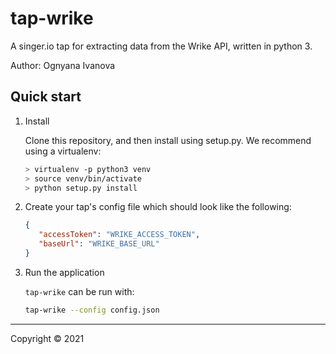 # tap-wrike

A singer.io tap for extracting data from the Wrike API, written in python 3.

Author: Ognyana Ivanova

## Quick start

1. Install

    Clone this repository, and then install using setup.py. We recommend using a virtualenv:

    ```bash
    > virtualenv -p python3 venv
    > source venv/bin/activate
    > python setup.py install
    ```

2. Create your tap's config file which should look like the following:

    ```json
    { 
       "accessToken": "WRIKE_ACCESS_TOKEN",
       "baseUrl": "WRIKE_BASE_URL"
    }
    ```

43. Run the application

    `tap-wrike` can be run with:

    ```bash
    tap-wrike --config config.json
    ```

---

Copyright &copy; 2021
